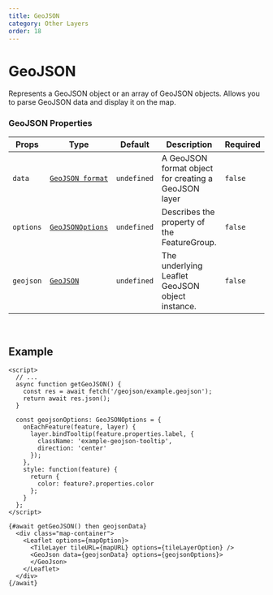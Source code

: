 ```yaml
---
title: GeoJSON
category: Other Layers
order: 18
---
```


<script>
  import GeoJSONUsage from '/src/common/sample/geojson/GeoJSONUsage.svelte';
</script>

# GeoJSON

Represents a GeoJSON object or an array of GeoJSON objects. Allows you to parse GeoJSON data and display it on the map.

### GeoJSON Properties

<div class='doc-table-container'>

| Props | Type | Default | Description | Required |
| --- | --- | --- | --- | -- |
| `data` | [`GeoJSON format`](https://datatracker.ietf.org/doc/html/rfc7946) | `undefined` | A GeoJSON format object for creating a GeoJSON layer | `false` |
| `options` | [`GeoJSONOptions`](https://leafletjs.com/reference.html#geojson-option) | `undefined` | Describes the property of the FeatureGroup. | `false` |
| `geojson` | [`GeoJSON`](https://leafletjs.com/reference.html#geojson) | `undefined` | The underlying Leaflet GeoJSON object instance. | `false` |

</div>
<br>

## Example

<div class='example'>
  <GeoJSONUsage />

  ```svelte
  <script>
    // ...
    async function getGeoJSON() {
      const res = await fetch('/geojson/example.geojson');
      return await res.json();
    }

    const geojsonOptions: GeoJSONOptions = {
      onEachFeature(feature, layer) {
        layer.bindTooltip(feature.properties.label, {
          className: 'example-geojson-tooltip',
          direction: 'center'
        });
      },
      style: function(feature) {
        return {
          color: feature?.properties.color
        };
      }
    };
  </script>

  {#await getGeoJSON() then geojsonData}
    <div class="map-container">
      <Leaflet options={mapOption}>
        <TileLayer tileURL={mapURL} options={tileLayerOption} />
        <GeoJson data={geojsonData} options={geojsonOptions}>
        </GeoJson>
      </Leaflet>
    </div>
  {/await}
  ```

</div>